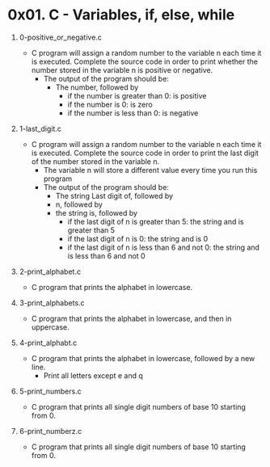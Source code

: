 # 0x01. C - Variables, if, else, while

1. 0-positive_or_negative.c
   - C program will assign a random number to the variable n each time it is executed. Complete the source code in order to print whether the number stored in the variable n is positive or negative.
     - The output of the program should be:
       - The number, followed by
         - if the number is greater than 0: is positive
         - if the number is 0: is zero
         - if the number is less than 0: is negative

2. 1-last_digit.c
   - C program will assign a random number to the variable n each time it is executed. Complete the source code in order to print the last digit of the number stored in the variable n.
     - The variable n will store a different value every time you run this program
     - The output of the program should be:
       - The string Last digit of, followed by
       - n, followed by
       - the string is, followed by
         - if the last digit of n is greater than 5: the string and is greater than 5
         - if the last digit of n is 0: the string and is 0
         - if the last digit of n is less than 6 and not 0: the string and is less than 6 and not 0

3. 2-print_alphabet.c
   - C program that prints the alphabet in lowercase.

4. 3-print_alphabets.c
   - C program that prints the alphabet in lowercase, and then in uppercase.

5. 4-print_alphabt.c
   - C program that prints the alphabet in lowercase, followed by a new line.
     - Print all letters except e and q

6. 5-print_numbers.c
   - C program that prints all single digit numbers of base 10 starting from 0.

7. 6-print_numberz.c
   - C program that prints all single digit numbers of base 10 starting from 0.

